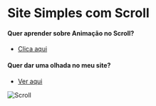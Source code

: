 <h2></h2>

<h1>Site Simples com Scroll</h1>

<div>
  <h4>Quer aprender sobre Animação no Scroll?</h4>
<ul>
  <li><a href="https://youtu.be/g29xXRHtnIs">Clica aqui </a></li>
</ul>
</div>

<div>
  <h4>Quer dar uma olhada no meu site?</h4>
<ul>
  <li><a href="https://animacao-scroll.netlify.app/">Ver aqui</a></li>
</ul>
</div>

![Scroll](https://github.com/Michaeleduardoo/Anima-Scroll/assets/106412874/aa752589-c080-405f-accc-c4cbd933dfb3)

<h2></h2>
